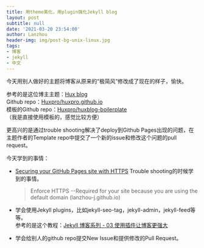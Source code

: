 ```yaml
---
title: 用theme美化，用plugin强化Jekyll blog
layout: post
subtitle: null
date: '2021-03-20 23:54:00'
author: Lanzhou
header-img: img/post-bg-unix-linux.jpg
tags:
- 博客
- jekyll
- 中文
---
```


今天用别人做好的主题将博客从原来的“极简风”修改成了现在的样子，愉快。

参考的是这位博主主题：[Hux blog](http://huangxuan.me/)<br>
Github repo：[Huxpro/huxpro.github.io](https://github.com/huxpro/huxpro.github.io)<br>
模板的Github repo：[Huxpro/huxblog-boilerplate](https://github.com/Huxpro/huxblog-boilerplate)<br>
（我是直接使用模板的，感觉比较方便）

更高兴的是通过trouble shooting解决了deploy到Github Pages出现的问题，在主题作者的Template repo中提交了一个新的issue和修改这个问题的pull request。

今天学到的事情：

- [Securing your GitHub Pages site with HTTPS](https://docs.github.com/en/github/working-with-github-pages/securing-your-github-pages-site-with-https)
    Trouble shooting的时候学到的事情。
    > Enforce HTTPS --Required for your site because you are using the default domain (lanzhou-j.github.io)

- 学会使用Jekyll plugins，比如jekyll-seo-tag，jekyll-admin，jekyll-feed等等。
    <br>参考的是这个教程：[Jekyll 博客系列 - 03 使用插件让博客更强大](https://www.youtube.com/watch?v=_zf8oeI3Ov8&list=PLK2w-tGRdrj7vzX7Y-GqKPb2QPrHCYZY1&index=3)

- 学会给别人的github repo提交New Issue和提供修改的Pull Request。